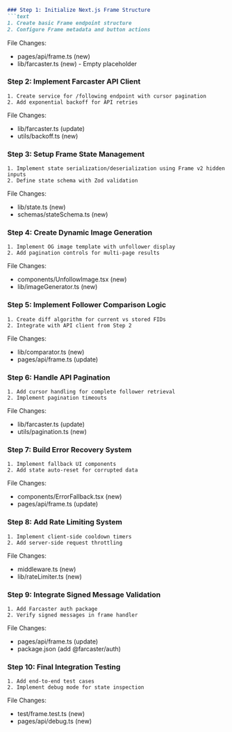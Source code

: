 ```markdown
### Step 1: Initialize Next.js Frame Structure
```text
1. Create basic Frame endpoint structure
2. Configure Frame metadata and button actions
```
File Changes:
- pages/api/frame.ts (new)
- lib/farcaster.ts (new) - Empty placeholder

### Step 2: Implement Farcaster API Client
```text
1. Create service for /following endpoint with cursor pagination
2. Add exponential backoff for API retries
```
File Changes:
- lib/farcaster.ts (update)
- utils/backoff.ts (new)

### Step 3: Setup Frame State Management
```text
1. Implement state serialization/deserialization using Frame v2 hidden inputs
2. Define state schema with Zod validation
```
File Changes:
- lib/state.ts (new)
- schemas/stateSchema.ts (new)

### Step 4: Create Dynamic Image Generation
```text
1. Implement OG image template with unfollower display
2. Add pagination controls for multi-page results
```
File Changes:
- components/UnfollowImage.tsx (new)
- lib/imageGenerator.ts (new)

### Step 5: Implement Follower Comparison Logic
```text
1. Create diff algorithm for current vs stored FIDs
2. Integrate with API client from Step 2
```
File Changes:
- lib/comparator.ts (new)
- pages/api/frame.ts (update)

### Step 6: Handle API Pagination
```text
1. Add cursor handling for complete follower retrieval
2. Implement pagination timeouts
```
File Changes:
- lib/farcaster.ts (update)
- utils/pagination.ts (new)

### Step 7: Build Error Recovery System
```text
1. Implement fallback UI components
2. Add state auto-reset for corrupted data
```
File Changes:
- components/ErrorFallback.tsx (new)
- pages/api/frame.ts (update)

### Step 8: Add Rate Limiting System
```text
1. Implement client-side cooldown timers
2. Add server-side request throttling
```
File Changes:
- middleware.ts (new)
- lib/rateLimiter.ts (new)

### Step 9: Integrate Signed Message Validation
```text
1. Add Farcaster auth package
2. Verify signed messages in frame handler
```
File Changes:
- pages/api/frame.ts (update)
- package.json (add @farcaster/auth)

### Step 10: Final Integration Testing
```text
1. Add end-to-end test cases
2. Implement debug mode for state inspection
```
File Changes:
- test/frame.test.ts (new)
- pages/api/debug.ts (new)
```